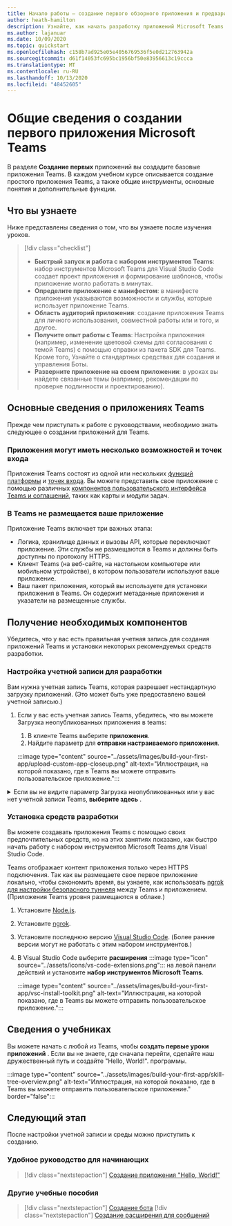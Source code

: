 ```yaml
---
title: Начало работы — создание первого обзорного приложения и предварительных условий
author: heath-hamilton
description: Узнайте, как начать разработку приложений Microsoft Teams и настроить среду.
ms.author: lajanuar
ms.date: 10/09/2020
ms.topic: quickstart
ms.openlocfilehash: c158b7ad925e05e4056769536f5e0d212763942a
ms.sourcegitcommit: d61f14053fc695bc1956bf50e83956613c19ccca
ms.translationtype: MT
ms.contentlocale: ru-RU
ms.lasthandoff: 10/13/2020
ms.locfileid: "48452605"
---
```

# <a name="build-your-first-microsoft-teams-app-overview"></a>Общие сведения о создании первого приложения Microsoft Teams

В разделе **Создание первых** приложений вы создадите базовые приложения Teams. В каждом учебном курсе описывается создание простого приложения Teams, а также общие инструменты, основные понятия и дополнительные функции.

## <a name="what-youll-learn"></a>Что вы узнаете

Ниже представлены сведения о том, что вы узнаете после изучения уроков.

> [!div class="checklist"]
  >
  > * **Быстрый запуск и работа с набором инструментов Teams**: набор инструментов Microsoft Teams для Visual Studio Code создает проект приложения и формирование шаблонов, чтобы приложение могло работать в минутах.
  > * **Определите приложение с манифестом**: в манифесте приложения указываются возможности и службы, которые использует приложение Teams.
  > * **Область аудиторий приложения**: создание приложения Teams для личного использования, совместной работы или и того, и другое.
  > * **Получите опыт работы с Teams**: Настройка приложения (например, изменение цветовой схемы для согласования с темой Teams) с помощью справки из пакета SDK для Teams. Кроме того, Узнайте о стандартных средствах для создания и управления Боты.
  > * **Разверните приложение на своем приложении**: в уроках вы найдете связанные темы (например, рекомендации по проверке подлинности и проектированию).

## <a name="teams-app-fundamentals"></a>Основные сведения о приложениях Teams

Прежде чем приступать к работе с руководствами, необходимо знать следующее о создании приложений для Teams.

### <a name="apps-can-have-multiple-capabilities-and-entry-points"></a>Приложения могут иметь несколько возможностей и точек входа

Приложения Teams состоят из одной или нескольких [функций платформы](../concepts/capabilities-overview.md) и [точек входа](../concepts/extensibility-points.md). Вы можете представить свое приложение с помощью различных [компонентов пользовательского интерфейса Teams и соглашений](../concepts/extensibility-points.md#ui-components), таких как карты и модули задач.

### <a name="teams-doesnt-host-your-app"></a>В Teams не размещается ваше приложение

Приложение Teams включает три важных этапа:

* Логика, хранилище данных и вызовы API, которые переключают приложение. Эти службы не размещаются в Teams и должны быть доступны по протоколу HTTPS.
* Клиент Teams (на веб-сайте, на настольном компьютере или мобильном устройстве), в котором пользователи используют ваше приложение.
* Ваш пакет приложения, который вы используете для установки приложения в Teams. Он содержит метаданные приложения и указатели на размещенные службы.

## <a name="get-prerequisites"></a>Получение необходимых компонентов

Убедитесь, что у вас есть правильная учетная запись для создания приложений Teams и установки некоторых рекомендуемых средств разработки.

### <a name="set-up-your-development-account"></a>Настройка учетной записи для разработки

Вам нужна учетная запись Teams, которая разрешает нестандартную загрузку приложений. (Это может быть уже предоставлено вашей учетной записью.)

1. Если у вас есть учетная запись Teams, убедитесь, что вы можете Загрузка неопубликованных приложения в teams:
    1. В клиенте Teams выберите **приложения**.
    1. Найдите параметр для **отправки настраиваемого приложения**.

    :::image type="content" source="../assets/images/build-your-first-app/upload-custom-app-closeup.png" alt-text="Иллюстрация, на которой показано, где в Teams вы можете отправить пользовательское приложение.":::

<!-- markdownlint-disable MD033 -->
<details>

<summary>Если вы не видите параметр Загрузка неопубликованных или у вас нет учетной записи Teams, <b>выберите здесь</b> .</summary>

Вы можете получить бесплатную тестовую учетную запись Teams, позволяющую выполнять загрузку неопубликованных приложений, присоединяясь к программе для разработчиков Microsoft 365. (Процесс регистрации занимает около двух минут.)

1. Перейдите к [программе для разработчиков Microsoft 365](https://developer.microsoft.com/microsoft-365/dev-program).
1. Нажмите кнопку **присоединиться сейчас** и следуйте инструкциям на экране.
1. При получении экрана приветствия выберите пункт **настроить подписку**по клавише вверх.
1. Настройте учетную запись администратора. После завершения вы увидите экран следующего вида:
:::image type="content" source="../assets/images/build-your-first-app/dev-program-subscription.png" alt-text="Иллюстрация, на которой показано, где в Teams вы можете отправить пользовательское приложение.":::
1. Войдите в Teams с помощью учетной записи администратора, которую вы только что настроили.
1. Убедитесь, что у вас теперь есть параметр **Отправить настраиваемое приложение** .

</details>

### <a name="install-your-development-tools"></a>Установка средств разработки

Вы можете создавать приложения Teams с помощью своих предпочтительных средств, но на этих занятиях показано, как быстро начать работу с набором инструментов Microsoft Teams для Visual Studio Code.

Teams отображает контент приложения только через HTTPS подключения. Так как вы размещаете свое первое приложение локально, чтобы сэкономить время, вы узнаете, как использовать [ngrok для настройки безопасного туннеля](../concepts/build-and-test/debug.md#locally-hosted) между Teams и приложением. (Приложения Teams уровня размещаются в облаке.)

1. Установите [Node.js](https://nodejs.org/en/).
1. Установите [ngrok](https://ngrok.com/download).
1. Установите последнюю версию [Visual Studio Code](https://code.visualstudio.com/download). (Более ранние версии могут не работать с этим набором инструментов.)
1. В Visual Studio Code выберите **расширения** :::image type="icon" source="../assets/icons/vs-code-extensions.png"::: на левой панели действий и установите **набор инструментов Microsoft Teams**.

    :::image type="content" source="../assets/images/build-your-first-app/vsc-install-toolkit.png" alt-text="Иллюстрация, на которой показано, где в Teams вы можете отправить пользовательское приложение.":::

## <a name="about-the-tutorials"></a>Сведения о учебниках

Вы можете начать с любой из Teams, чтобы **создать первые уроки приложений** . Если вы не знаете, где сначала перейти, сделайте наш дружественный путь и создайте "Hello, World!". программы.

:::image type="content" source="../assets/images/build-your-first-app/skill-tree-overview.png" alt-text="Иллюстрация, на которой показано, где в Teams вы можете отправить пользовательское приложение." border="false":::

## <a name="next-step"></a>Следующий этап

После настройки учетной записи и среды можно приступить к созданию.

### <a name="beginner-friendly-tutorial"></a>Удобное руководство для начинающих

> [!div class="nextstepaction"]
> [Создание приложения "Hello, World!"](../build-your-first-app/build-and-run.md)

### <a name="other-tutorials"></a>Другие учебные пособия

> [!div class="nextstepaction"]
> [Создание бота](../build-your-first-app/build-bot.md)
> [!div class="nextstepaction"]
> [Создание расширения для сообщений](../build-your-first-app/build-messaging-extension.md)

